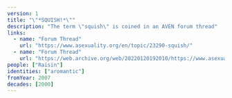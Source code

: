 ```yaml
---
version: 1
title: "\"*SQUISH!*\""
description: "The term \"squish\" is coined in an AVEN forum thread"
links:
  - name: "Forum Thread"
    url: "https://www.asexuality.org/en/topic/23290-squish/"
  - name: "Forum Thread"
    url: "https://web.archive.org/web/20220120192010/https://www.asexuality.org/en/topic/23290-squish/"
people: ["Raisin"]
identities: ["aromantic"]
fromYear: 2007
decades: [2000]
---
```

